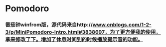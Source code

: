 # Pomodoro
### 番茄钟winfrom版，源代码来自http://www.cnblogs.com/1-2-3/p/MiniPomodoro-Intro.html#3838697，为了更方便我的使用，拿来修改了下。增加了休息时间到的时候播放提示音的功能。
